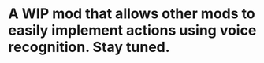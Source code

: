 # A WIP mod that allows other mods to easily implement actions using voice recognition. Stay tuned.
